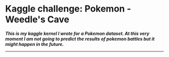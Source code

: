 # Kaggle challenge: Pokemon - Weedle's Cave
***This is my kaggle kernel I wrote for a Pokemon dataset. At this very moment I am not going to predict the results of pokemon
   battles but it might happen in the future.***
   
***
   
   
